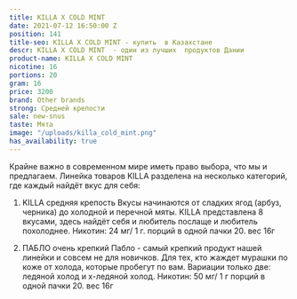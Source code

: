```yaml
---
title: KILLA X COLD MINT
date: 2021-07-12 16:50:00 Z
position: 141
title-seo: KILLA X COLD MINT - купить  в Казахстане
descr: KILLA X COLD MINT  - один из лучших  продуктов Дании
product-name: KILLA X COLD MINT
nicotine: 16
portions: 20
gram: 16
price: 3200
brand: Other brands
strong: Средней крепости
sale: new-snus
taste: Мята
image: "/uploads/killa_cold_mint.png"
has_availability: true
---
```


Крайне важно в современном мире иметь право выбора, что мы и предлагаем.
Линейка товаров KILLA разделена на несколько категорий, где каждый найдёт вкус для себя:

  1. KILLA  средняя крепость
Вкусы начинаются от сладких ягод (арбуз, черника) до холодной и перечной мяты. KILLA представлена 8 вкусами, здесь найдёт себя и любитель послаще и любитель похолоднее.
Никотин: 24 мг/ 1 г. 
порций в одной пачки 20. вес 16г


 2. ПАБЛО очень крепкий 
Пабло - самый крепкий продукт нашей линейки и совсем не для новичков.
Для тех, кто жаждет мурашки по коже от холода, которые пробегут по вам. Вариации только две: ледяной холод и х-ледяной холод.
Никотин: 50 мг/ 1 г
порций в одной пачки 20. вес 16г